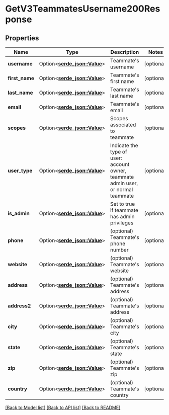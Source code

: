 # GetV3TeammatesUsername200Response

## Properties

Name | Type | Description | Notes
------------ | ------------- | ------------- | -------------
**username** | Option<[**serde_json::Value**](.md)> | Teammate's username | [optional]
**first_name** | Option<[**serde_json::Value**](.md)> | Teammate's first name | [optional]
**last_name** | Option<[**serde_json::Value**](.md)> | Teammate's last name | [optional]
**email** | Option<[**serde_json::Value**](.md)> | Teammate's email | [optional]
**scopes** | Option<[**serde_json::Value**](.md)> | Scopes associated to teammate | [optional]
**user_type** | Option<[**serde_json::Value**](serde_json::Value.md)> | Indicate the type of user: account owner, teammate admin user, or normal teammate | [optional]
**is_admin** | Option<[**serde_json::Value**](.md)> | Set to true if teammate has admin privileges | [optional]
**phone** | Option<[**serde_json::Value**](.md)> | (optional) Teammate's phone number | [optional]
**website** | Option<[**serde_json::Value**](.md)> | (optional) Teammate's website | [optional]
**address** | Option<[**serde_json::Value**](.md)> | (optional) Teammate's address | [optional]
**address2** | Option<[**serde_json::Value**](.md)> | (optional) Teammate's address | [optional]
**city** | Option<[**serde_json::Value**](.md)> | (optional) Teammate's city | [optional]
**state** | Option<[**serde_json::Value**](.md)> | (optional) Teammate's state | [optional]
**zip** | Option<[**serde_json::Value**](.md)> | (optional) Teammate's zip | [optional]
**country** | Option<[**serde_json::Value**](.md)> | (optional) Teammate's country | [optional]

[[Back to Model list]](../README.md#documentation-for-models) [[Back to API list]](../README.md#documentation-for-api-endpoints) [[Back to README]](../README.md)


